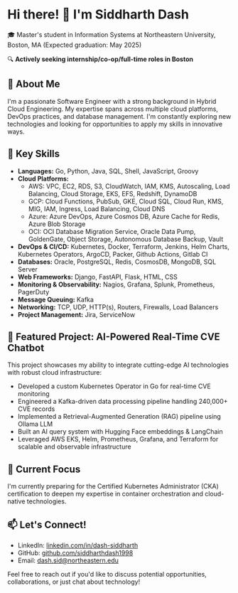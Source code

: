 # Hi there! 👋 I'm Siddharth Dash

🎓 Master's student in Information Systems at Northeastern University, Boston, MA (Expected graduation: May 2025)

🔍 **Actively seeking internship/co-op/full-time roles in Boston**

## 💼 About Me

I'm a passionate Software Engineer with a strong background in Hybrid Cloud Engineering. My expertise spans across multiple cloud platforms, DevOps practices, and database management. I'm constantly exploring new technologies and looking for opportunities to apply my skills in innovative ways.

## 🚀 Key Skills

- **Languages:** Go, Python, Java, SQL, Shell, JavaScript, Groovy
- **Cloud Platforms:** 
  - AWS: VPC, EC2, RDS, S3, CloudWatch, IAM, KMS, Autoscaling, Load Balancing, Cloud Storage, EKS, EFS, Redshift, DynamoDB
  - GCP: Cloud Functions, PubSub, GKE, Cloud SQL, Cloud Run, KMS, MIG, IAM, Ingress, Load Balancing, Cloud DNS
  - Azure: Azure DevOps, Azure Cosmos DB, Azure Cache for Redis, Azure Blob Storage
  - OCI: OCI Database Migration Service, Oracle Data Pump, GoldenGate, Object Storage, Autonomous Database Backup, Vault
- **DevOps & CI/CD:** Kubernetes, Docker, Terraform, Jenkins, Helm Charts, Kubernetes Operators, ArgoCD, Packer, Github Actions, Gitlab CI
- **Databases:** Oracle, PostgreSQL, Redis, CosmosDB, MongoDB, SQL Server
- **Web Frameworks:** Django, FastAPI, Flask, HTML, CSS
- **Monitoring & Observability:** Nagios, Grafana, Splunk, Prometheus, PagerDuty
- **Message Queuing:** Kafka
- **Networking:** TCP, UDP, HTTP(s), Routers, Firewalls, Load Balancers
- **Project Management:** Jira, ServiceNow

## 🌟 Featured Project: AI-Powered Real-Time CVE Chatbot

This project showcases my ability to integrate cutting-edge AI technologies with robust cloud infrastructure:

- Developed a custom Kubernetes Operator in Go for real-time CVE monitoring
- Engineered a Kafka-driven data processing pipeline handling 240,000+ CVE records
- Implemented a Retrieval-Augmented Generation (RAG) pipeline using Ollama LLM
- Built an AI query system with Hugging Face embeddings & LangChain
- Leveraged AWS EKS, Helm, Prometheus, Grafana, and Terraform for scalable and observable infrastructure

## 🌱 Current Focus

I'm currently preparing for the Certified Kubernetes Administrator (CKA) certification to deepen my expertise in container orchestration and cloud-native technologies.

## 📫 Let's Connect!

- LinkedIn: [linkedin.com/in/dash-siddharth](https://linkedin.com/in/dash-siddharth)
- GitHub: [github.com/siddharthdash1998](https://github.com/siddharthdash1998)
- Email: dash.sid@northeastern.edu

Feel free to reach out if you'd like to discuss potential opportunities, collaborations, or just chat about technology!
